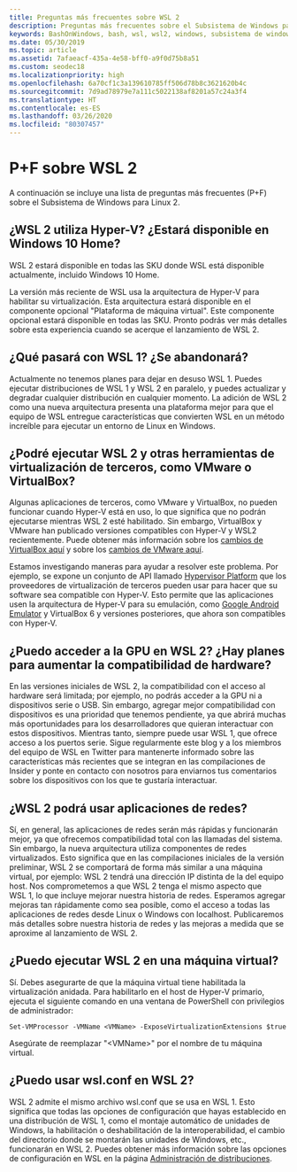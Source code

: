 ```yaml
---
title: Preguntas más frecuentes sobre WSL 2
description: Preguntas más frecuentes sobre el Subsistema de Windows para Linux 2
keywords: BashOnWindows, bash, wsl, wsl2, windows, subsistema de windows para linux, subsistemawindows, ubuntu, debian, suse, windows 10, instalación
ms.date: 05/30/2019
ms.topic: article
ms.assetid: 7afaeacf-435a-4e58-bff0-a9f0d75b8a51
ms.custom: seodec18
ms.localizationpriority: high
ms.openlocfilehash: 6a70cf1c3a139610785ff506d78b8c3621620b4c
ms.sourcegitcommit: 7d9ad78979e7a111c5022138af8201a57c24a3f4
ms.translationtype: HT
ms.contentlocale: es-ES
ms.lasthandoff: 03/26/2020
ms.locfileid: "80307457"
---
```

# <a name="wsl-2-faq"></a>P+F sobre WSL 2

A continuación se incluye una lista de preguntas más frecuentes (P+F) sobre el Subsistema de Windows para Linux 2.

## <a name="does-wsl-2-use-hyper-v-will-it-be-available-on-windows-10-home"></a>¿WSL 2 utiliza Hyper-V? ¿Estará disponible en Windows 10 Home?

WSL 2 estará disponible en todas las SKU donde WSL está disponible actualmente, incluido Windows 10 Home.

La versión más reciente de WSL usa la arquitectura de Hyper-V para habilitar su virtualización. Esta arquitectura estará disponible en el componente opcional "Plataforma de máquina virtual". Este componente opcional estará disponible en todas las SKU. Pronto podrás ver más detalles sobre esta experiencia cuando se acerque el lanzamiento de WSL 2.

## <a name="what-will-happen-to-wsl-1-will-it-be-abandoned"></a>¿Qué pasará con WSL 1? ¿Se abandonará?

Actualmente no tenemos planes para dejar en desuso WSL 1. Puedes ejecutar distribuciones de WSL 1 y WSL 2 en paralelo, y puedes actualizar y degradar cualquier distribución en cualquier momento. La adición de WSL 2 como una nueva arquitectura presenta una plataforma mejor para que el equipo de WSL entregue características que convierten WSL en un método increíble para ejecutar un entorno de Linux en Windows.

## <a name="will-i-be-able-to-run-wsl-2-and-other-3rd-party-virtualization-tools-such-as-vmware-or-virtualbox"></a>¿Podré ejecutar WSL 2 y otras herramientas de virtualización de terceros, como VMware o VirtualBox?

Algunas aplicaciones de terceros, como VMware y VirtualBox, no pueden funcionar cuando Hyper-V está en uso, lo que significa que no podrán ejecutarse mientras WSL 2 esté habilitado. Sin embargo, VirtualBox y VMware han publicado versiones compatibles con Hyper-V y WSL2 recientemente. Puede obtener más información sobre los [cambios de VirtualBox aquí][1] y sobre los [cambios de VMware aquí][4].

Estamos investigando maneras para ayudar a resolver este problema. Por ejemplo, se expone un conjunto de API llamado [Hypervisor Platform][2] que los proveedores de virtualización de terceros pueden usar para hacer que su software sea compatible con Hyper-V. Esto permite que las aplicaciones usen la arquitectura de Hyper-V para su emulación, como [Google Android Emulator][3] y VirtualBox 6 y versiones posteriores, que ahora son compatibles con Hyper-V.

## <a name="can-i-access-the-gpu-in-wsl-2-are-there-plans-to-increase-hardware-support"></a>¿Puedo acceder a la GPU en WSL 2? ¿Hay planes para aumentar la compatibilidad de hardware?

En las versiones iniciales de WSL 2, la compatibilidad con el acceso al hardware será limitada; por ejemplo, no podrás acceder a la GPU ni a dispositivos serie o USB. Sin embargo, agregar mejor compatibilidad con dispositivos es una prioridad que tenemos pendiente, ya que abrirá muchas más oportunidades para los desarrolladores que quieran interactuar con estos dispositivos. Mientras tanto, siempre puede usar WSL 1, que ofrece acceso a los puertos serie. Sigue regularmente este blog y a los miembros del equipo de WSL en Twitter para mantenerte informado sobre las características más recientes que se integran en las compilaciones de Insider y ponte en contacto con nosotros para enviarnos tus comentarios sobre los dispositivos con los que te gustaría interactuar.

## <a name="will-wsl-2-be-able-to-use-networking-applications"></a>¿WSL 2 podrá usar aplicaciones de redes?

Sí, en general, las aplicaciones de redes serán más rápidas y funcionarán mejor, ya que ofrecemos compatibilidad total con las llamadas del sistema. Sin embargo, la nueva arquitectura utiliza componentes de redes virtualizados. Esto significa que en las compilaciones iniciales de la versión preliminar, WSL 2 se comportará de forma más similar a una máquina virtual, por ejemplo: WSL 2 tendrá una dirección IP distinta de la del equipo host. Nos comprometemos a que WSL 2 tenga el mismo aspecto que WSL 1, lo que incluye mejorar nuestra historia de redes. Esperamos agregar mejoras tan rápidamente como sea posible, como el acceso a todas las aplicaciones de redes desde Linux o Windows con localhost. Publicaremos más detalles sobre nuestra historia de redes y las mejoras a medida que se aproxime al lanzamiento de WSL 2.

## <a name="can-i-run-wsl-2-in-a-virtual-machine"></a>¿Puedo ejecutar WSL 2 en una máquina virtual?

Sí. Debes asegurarte de que la máquina virtual tiene habilitada la virtualización anidada. Para habilitarlo en el host de Hyper-V primario, ejecuta el siguiente comando en una ventana de PowerShell con privilegios de administrador:

`Set-VMProcessor -VMName <VMName> -ExposeVirtualizationExtensions $true`

Asegúrate de reemplazar "&lt;VMName&gt;" por el nombre de tu máquina virtual.

## <a name="can-i-use-wslconf-in-wsl-2"></a>¿Puedo usar wsl.conf en WSL 2?

WSL 2 admite el mismo archivo wsl.conf que se usa en WSL 1. Esto significa que todas las opciones de configuración que hayas establecido en una distribución de WSL 1, como el montaje automático de unidades de Windows, la habilitación o deshabilitación de la interoperabilidad, el cambio del directorio donde se montarán las unidades de Windows, etc., funcionarán en WSL 2. Puedes obtener más información sobre las opciones de configuración en WSL en la página [Administración de distribuciones](./wsl-config.md). 

 [1]: https://www.virtualbox.org/wiki/Changelog-6.0
 [2]: https://docs.microsoft.com/en-us/virtualization/api/
 [3]: https://devblogs.microsoft.com/visualstudio/hyper-v-android-emulator-support/
 [4]: https://blogs.vmware.com/workstation/2020/01/vmware-workstation-tech-preview-20h1.html